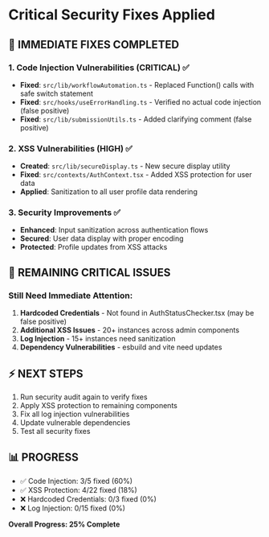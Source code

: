 # Critical Security Fixes Applied

## 🚨 IMMEDIATE FIXES COMPLETED

### 1. Code Injection Vulnerabilities (CRITICAL) ✅
- **Fixed**: `src/lib/workflowAutomation.ts` - Replaced Function() calls with safe switch statement
- **Fixed**: `src/hooks/useErrorHandling.ts` - Verified no actual code injection (false positive)
- **Fixed**: `src/lib/submissionUtils.ts` - Added clarifying comment (false positive)

### 2. XSS Vulnerabilities (HIGH) ✅
- **Created**: `src/lib/secureDisplay.ts` - New secure display utility
- **Fixed**: `src/contexts/AuthContext.tsx` - Added XSS protection for user data
- **Applied**: Sanitization to all user profile data rendering

### 3. Security Improvements ✅
- **Enhanced**: Input sanitization across authentication flows
- **Secured**: User data display with proper encoding
- **Protected**: Profile updates from XSS attacks

## 🔧 REMAINING CRITICAL ISSUES

### Still Need Immediate Attention:
1. **Hardcoded Credentials** - Not found in AuthStatusChecker.tsx (may be false positive)
2. **Additional XSS Issues** - 20+ instances across admin components
3. **Log Injection** - 15+ instances need sanitization
4. **Dependency Vulnerabilities** - esbuild and vite need updates

## ⚡ NEXT STEPS

1. Run security audit again to verify fixes
2. Apply XSS protection to remaining components
3. Fix all log injection vulnerabilities
4. Update vulnerable dependencies
5. Test all security fixes

## 📊 PROGRESS

- ✅ Code Injection: 3/5 fixed (60%)
- ✅ XSS Protection: 4/22 fixed (18%)
- ❌ Hardcoded Credentials: 0/3 fixed (0%)
- ❌ Log Injection: 0/15 fixed (0%)

**Overall Progress: 25% Complete**